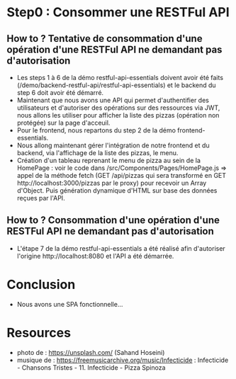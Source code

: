 # Step0 : Consommer une RESTFul API
## How to ? Tentative de consommation d'une opération d'une RESTFul API ne demandant pas d'autorisation
- Les steps 1 à 6 de la démo restful-api-essentials doivent avoir été faits (/demo/backend-restful-api/restful-api-essentials) et le backend du step 6 doit avoir été démarré.
- Maintenant que nous avons une API qui permet d'authentifier des utilisateurs et d'autoriser des opérations sur des ressources via JWT, nous allons les utiliser pour afficher la liste des pizzas (opération non protégée) sur la page d'acceuil.
- Pour le frontend, nous repartons du step 2 de la démo frontend-essentials.
- Nous allong maintenant gérer l'intégration de notre frontend et du backend, via l'affichage de la liste des pizzas, le menu.
- Création d'un tableau reprenant le menu de pizza au sein de la HomePage : voir le code dans /src/Components/Pages/HomePage.js => appel de la méthode fetch (GET /api/pizzas qui sera transformé en GET http://localhost:3000/pizzas par le proxy) pour recevoir un Array d'Object. Puis génération dynamique d'HTML sur base des données reçues par l'API. 
## How to ? Consommation d'une opération d'une RESTFul API ne demandant pas d'autorisation
- L'étape 7 de la démo restful-api-essentials a été réalisé afin d'autoriser l'origine http://localhost:8080 et l'API a été démarrée.

# Conclusion
- Nous avons une SPA fonctionnelle...

# Resources
- photo de : https://unsplash.com/ (Sahand Hoseini)
- musique de : https://freemusicarchive.org/music/Infecticide : Infecticide - Chansons Tristes - 11. Infecticide - Pizza Spinoza